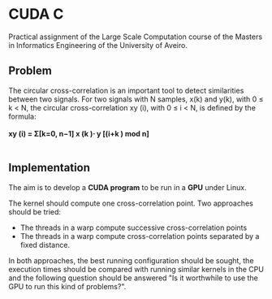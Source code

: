 # CUDA C
Practical assignment of the Large Scale Computation course of the Masters in Informatics Engineering of the University of Aveiro.

## Problem
The circular cross-correlation is an important tool to detect similarities between two signals. For two signals with N samples, x(k) and y(k), with 0 ≤ k < N, the circular cross-correlation xy (i), with 0 ≤ i < N, is defined by the formula:<br>
</br><b> xy (i) = Σ[k=0, n−1] x (k )⋅ y [(i+k ) mod n] </b><br><br>

## Implementation
The aim is to develop a <b>CUDA program</b> to be run in a <b>GPU</b> under Linux.</br>

The kernel should compute one cross-correlation point.
Two approaches should be tried:
- The threads in a warp compute successive cross-correlation points
- The threads in a warp compute cross-correlation points separated by a fixed distance.

In both approaches, the best running configuration should be sought, the execution times should be compared with running similar kernels in the CPU and the following question should be answered "Is it worthwhile to use the GPU to run this kind of problems?".
